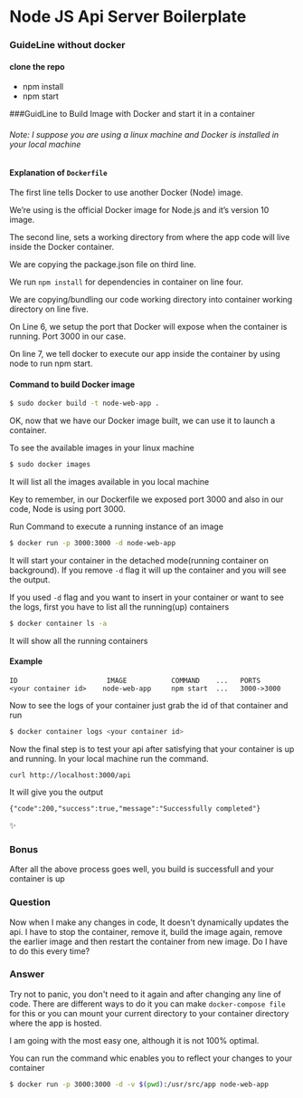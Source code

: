 # Node JS Api Server Boilerplate

### GuideLine without docker

#### clone the repo

- npm install
- npm start


###GuidLine to Build Image with Docker and start it in a container
###### Note: I suppose you are using a linux machine and Docker is installed in your local machine

#### Explanation of `Dockerfile`

The first line tells Docker to use another Docker (Node) image.

We’re using is the official Docker image for Node.js and it’s version 10 image.

The second line, sets a working directory from where the app code will live inside the Docker container.

We are copying the package.json file on third line.

We run `npm install` for dependencies in container on line four.

We are copying/bundling our code working directory into container working directory on line five.

On Line 6, we setup the port that Docker will expose when the container is running. Port 3000 in our case.

On line 7, we tell docker to execute our app inside the container by using node to run npm start.

#### Command to build Docker image

```bash
$ sudo docker build -t node-web-app .
```

OK, now that we have our Docker image built, we can use it to launch a container.

To see the available images in your linux machine 

```bash
$ sudo docker images
```

It will list all the images available in you local machine

Key to remember, in our Dockerfile we exposed port 3000 and also in our code, Node is using port 3000.

Run Command to execute a running instance of an image

```bash
$ docker run -p 3000:3000 -d node-web-app
```

It will start your container in the detached mode(running container on background). If you remove `-d` flag it will up the container and you will see the output.

If you used `-d` flag and you want to insert in your container or want to see the logs, first you have to list all the running(up) containers

```bash
$ docker container ls -a
```

It will show all the running containers

#### Example

```
ID                      IMAGE           COMMAND    ...   PORTS
<your container id>    node-web-app     npm start  ...   3000->3000
```

Now to see the logs of your container just grab the id of that container and run

```bash
$ docker container logs <your container id> 
```

Now the final step is to test your api after satisfying that your container is up and running.
In your local machine run the command.

`curl http://localhost:3000/api`

It will give you the output 

``
{"code":200,"success":true,"message":"Successfully completed"}
``

:sparkles: 
### Bonus

After all the above process goes well, you build is successfull and your container is up

### Question
Now when I make any changes in code, It doesn't dynamically updates the api. I have to stop the container, remove it, build the image again, remove the earlier image and then restart the container from new image. Do I have to do this every time?

### Answer 

Try not to panic, you don't need to it again and after changing any line of code. There are different ways to do it you can make `docker-compose file`
for this or you can mount your current directory to your container directory where the app is hosted.

I am going with the most easy one, although it is not 100% optimal.

You can run the command whic enables you to reflect your changes to your container

```bash
$ docker run -p 3000:3000 -d -v $(pwd):/usr/src/app node-web-app
```
